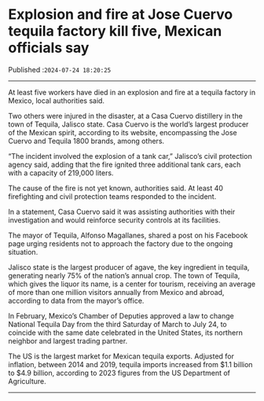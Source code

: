 # Explosion and fire at Jose Cuervo tequila factory kill five, Mexican officials say

Published :`2024-07-24 18:20:25`

---

At least five workers have died in an explosion and fire at a tequila factory in Mexico, local authorities said.

Two others were injured in the disaster, at a Casa Cuervo distillery in the town of Tequila, Jalisco state. Casa Cuervo is the world’s largest producer of the Mexican spirit, according to its website, encompassing the Jose Cuervo and Tequila 1800 brands, among others.

“The incident involved the explosion of a tank car,” Jalisco’s civil protection agency said, adding that the fire ignited three additional tank cars, each with a capacity of 219,000 liters.

The cause of the fire is not yet known, authorities said. At least 40 firefighting and civil protection teams responded to the incident.

In a statement, Casa Cuervo said it was assisting authorities with their investigation and would reinforce security controls at its facilities.

The mayor of Tequila, Alfonso Magallanes, shared a post on his Facebook page urging residents not to approach the factory due to the ongoing situation.

Jalisco state is the largest producer of agave, the key ingredient in tequila, generating nearly 75% of the nation’s annual crop. The town of Tequila, which gives the liquor its name, is a center for tourism, receiving an average of more than one million visitors annually from Mexico and abroad, according to data from the mayor’s office.

In February, Mexico’s Chamber of Deputies approved a law to change National Tequila Day from the third Saturday of March to July 24, to coincide with the same date celebrated in the United States, its northern neighbor and largest trading partner.

The US is the largest market for Mexican tequila exports. Adjusted for inflation, between 2014 and 2019, tequila imports increased from $1.1 billion to $4.9 billion, according to 2023 figures from the US Department of Agriculture.

---

